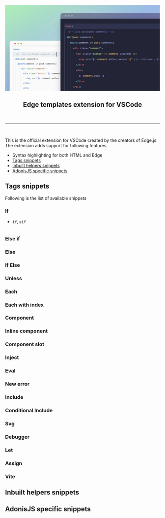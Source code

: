 <div align="center">
  <img src="./banner.png" />
</div>

<div align="center">
  <h2> Edge templates extension for VSCode </h2>
</div>

<br />
<hr />
<br />

This is the official extension for VSCode created by the creators of Edge.js. The extension adds support for following features.

- Syntax highlighting for both HTML and Edge
- [Tags snippets](#tags-snippets)
- [Inbuilt helpers snippets](#inbuilt-helpers-snippets)
- [AdonisJS specific snippets](#adonisjs-specific-snippets)

## Tags snippets
Following is the list of available snippets

### If
- `if`, `eif`

```edge

```

### Else if


### Else


### If Else


### Unless


### Each


### Each with index


### Component


### Inline component


### Component slot


### Inject


### Eval


### New error


### Include


### Conditional Include


### Svg


### Debugger


### Let


### Assign


### Vite

## Inbuilt helpers snippets

## AdonisJS specific snippets
